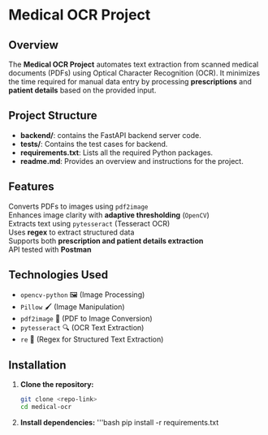 #  Medical OCR Project

##  Overview
The **Medical OCR Project** automates text extraction from scanned medical documents (PDFs) using Optical Character Recognition (OCR). It minimizes the time required for manual data entry by processing **prescriptions** and **patient details** based on the provided input.

## Project Structure

- **backend/**: contains the FastAPI backend server code.
- **tests/**: Contains the test cases for backend.
- **requirements.txt**: Lists all the required Python packages.
- **readme.md**: Provides an overview and instructions for the project.

##  Features
 Converts PDFs to images using `pdf2image`  
 Enhances image clarity with **adaptive thresholding** (`OpenCV`)  
 Extracts text using `pytesseract` (Tesseract OCR)  
 Uses **regex** to extract structured data  
 Supports both **prescription and patient details extraction**  
 API tested with **Postman**  

##  Technologies Used
- `opencv-python` 🖼️ (Image Processing)  
- `Pillow` 🖌️ (Image Manipulation)  
- `pdf2image` 📄 (PDF to Image Conversion)  
- `pytesseract` 🔍 (OCR Text Extraction)  
- `re` 🔡 (Regex for Structured Text Extraction)  

##  Installation
1. **Clone the repository:**
   ```bash
   git clone <repo-link>
   cd medical-ocr
2. **Install dependencies:**
   '''bash
   pip install -r requirements.txt
